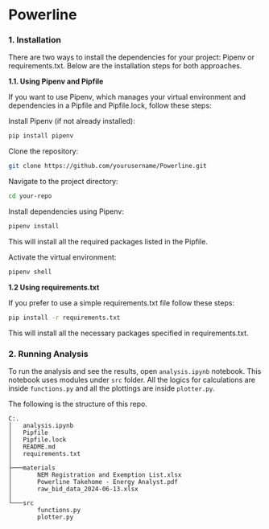 # Powerline

### 1. Installation
There are two ways to install the dependencies for your project: Pipenv or requirements.txt. Below are the installation steps for both approaches.

**1.1. Using Pipenv and Pipfile**

If you want to use Pipenv, which manages your virtual environment and dependencies in a Pipfile and Pipfile.lock, follow these steps:

Install Pipenv (if not already installed):

```bash
pip install pipenv
```

Clone the repository:

```bash
git clone https://github.com/yourusername/Powerline.git
```

Navigate to the project directory:

```bash
cd your-repo
```

Install dependencies using Pipenv:

```bash
pipenv install
```
This will install all the required packages listed in the Pipfile.

Activate the virtual environment:

```bash
pipenv shell
```


**1.2 Using requirements.txt**

If you prefer to use a simple requirements.txt file follow these steps:

```bash
pip install -r requirements.txt
```
This will install all the necessary packages specified in requirements.txt.

### 2. Running Analysis

To run the analysis and see the results, open `analysis.ipynb` notebook. This notebook uses modules under `src` folder. All the logics for calculations are inside `functions.py` and all the plottings are inside `plotter.py`.


The following is the structure of this repo. 
```
C:.
│   analysis.ipynb
│   Pipfile
│   Pipfile.lock
│   README.md
│   requirements.txt
│
├───materials
│       NEM Registration and Exemption List.xlsx
│       Powerline Takehome - Energy Analyst.pdf
│       raw_bid_data_2024-06-13.xlsx
│
└───src
        functions.py
        plotter.py
```
